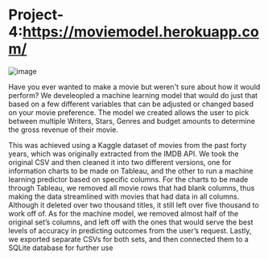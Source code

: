 # Project-4:https://moviemodel.herokuapp.com/

![image](https://user-images.githubusercontent.com/83102597/145463544-72a5838a-6fb2-4bdc-ab9b-d787ceebc3d4.png)

Have you ever wanted to make a movie but weren't sure about how it would perform? We develeopled a machine learning model that would do just that based on a few different variables that can be adjusted or changed based on your movie preference. The model we created allows the user to pick between multiple Writers, Stars, Genres and budget amounts to determine the gross revenue of their movie. 

This was achieved using a Kaggle dataset of movies from the past forty years, which was originally extracted from the IMDB API. We took the original CSV and then cleaned it into two different versions, one for information charts to be made on Tableau, and the other to run a machine learning predictor based on specific columns. For the charts to be made through Tableau, we removed all movie rows that had blank columns, thus making the data streamlined with movies that had data in all columns. Although it deleted over two thousand titles, it still left over five thousand to work off of. As for the machine model, we removed almost half of the original set’s columns, and left off with the ones that would serve the best levels of accuracy in predicting outcomes from the user’s request. Lastly, we exported separate CSVs for both sets, and then connected them to a SQLite database for further use 
